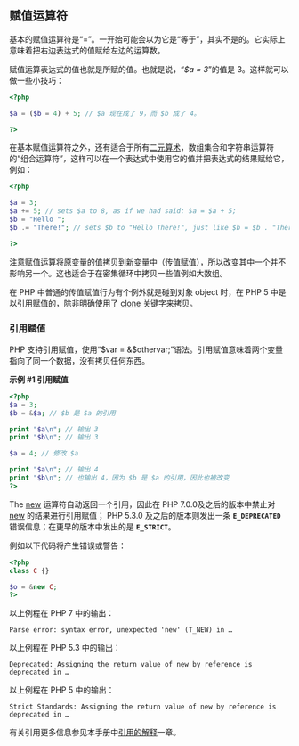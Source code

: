 赋值运算符
----------

基本的赋值运算符是“=”。一开始可能会以为它是“等于”，其实不是的。它实际上意味着把右边表达式的值赋给左边的运算数。

赋值运算表达式的值也就是所赋的值。也就是说，“*$a = 3*”的值是
3。这样就可以做一些小技巧：

``` php
<?php

$a = ($b = 4) + 5; // $a 现在成了 9，而 $b 成了 4。

?>
```

在基本赋值运算符之外，还有适合于所有<a href="/language/operators.html" class="link">二元算术</a>，数组集合和字符串运算符的“组合运算符”，这样可以在一个表达式中使用它的值并把表达式的结果赋给它，例如：

``` php
<?php

$a = 3;
$a += 5; // sets $a to 8, as if we had said: $a = $a + 5;
$b = "Hello ";
$b .= "There!"; // sets $b to "Hello There!", just like $b = $b . "There!";

?>
```

注意赋值运算将原变量的值拷贝到新变量中（传值赋值），所以改变其中一个并不影响另一个。这也适合于在密集循环中拷贝一些值例如大数组。

在 PHP 中普通的传值赋值行为有个例外就是碰到对象 <span
class="type">object</span> 时，在 PHP 5 中是以引用赋值的，除非明确使用了
<a href="/language/oop5/cloning.html" class="link">clone</a>
关键字来拷贝。

### 引用赋值

PHP 支持引用赋值，使用“<span class="computeroutput">$var =
&$othervar;</span>”语法。引用赋值意味着两个变量指向了同一个数据，没有拷贝任何东西。

**示例 \#1 引用赋值**

``` php
<?php
$a = 3;
$b = &$a; // $b 是 $a 的引用

print "$a\n"; // 输出 3
print "$b\n"; // 输出 3

$a = 4; // 修改 $a

print "$a\n"; // 输出 4
print "$b\n"; // 也输出 4，因为 $b 是 $a 的引用，因此也被改变
?>
```

The
<a href="/language/oop5/basic.html#language.oop5.basic.new" class="link">new</a>
运算符自动返回一个引用，因此在 PHP 7.0.0及之后的版本中禁止对
<a href="/language/oop5/basic.html#language.oop5.basic.new" class="link">new</a>
的结果进行引用赋值； PHP 5.3.0 及之后的版本则发出一条 **`E_DEPRECATED`**
错误信息；在更早的版本中发出的是 **`E_STRICT`**。

例如以下代码将产生错误或警告：

``` php
<?php
class C {}

$o = &new C;
?>
```

以上例程在 PHP 7 中的输出：

    Parse error: syntax error, unexpected 'new' (T_NEW) in …

以上例程在 PHP 5.3 中的输出：

    Deprecated: Assigning the return value of new by reference is deprecated in …

以上例程在 PHP 5 中的输出：

    Strict Standards: Assigning the return value of new by reference is deprecated in …

有关引用更多信息参见本手册中<a href="/language/references.html" class="link">引用的解释</a>一章。
